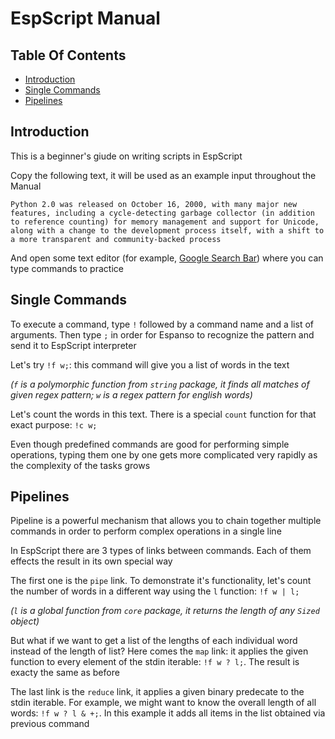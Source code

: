 # EspScript Manual

## Table Of Contents

* [Introduction](#introduction)
* [Single Commands](#single-commands)
* [Pipelines](#pipelines)

## Introduction

This is a beginner's giude on writing scripts in EspScript

Copy the following text, it will be used as an example input throughout the Manual

```text
Python 2.0 was released on October 16, 2000, with many major new features, including a cycle-detecting garbage collector (in addition to reference counting) for memory management and support for Unicode, along with a change to the development process itself, with a shift to a more transparent and community-backed process
```

And open some text editor (for example, [Google Search Bar](https://www.google.com)) where you can type commands to practice

## Single Commands

To execute a command, type `!` followed by a command name and a list of arguments. Then type `;` in order for Espanso to recognize the pattern and send it to EspScript interpreter

Let's try `!f w;`: this command will give you a list of words in the text

*(`f` is a polymorphic function from `string` package, it finds all matches of given regex pattern; `w` is a regex pattern for english words)*

Let's count the words in this text. There is a special `count` function for that exact purpose: `!c w;`

Even though predefined commands are good for performing simple operations, typing them one by one gets more complicated very rapidly as the complexity of the tasks grows

## Pipelines

Pipeline is a powerful mechanism that allows you to chain together multiple commands in order to perform complex operations in a single line

In EspScript there are 3 types of links between commands. Each of them effects the result in its own special way

The first one is the `pipe` link. To demonstrate it's functionality, let's count the number of words in a different way using the `l` function: `!f w | l;`

*(`l` is a global function from `core` package, it returns the length of any `Sized` object)*

But what if we want to get a list of the lengths of each individual word instead of the length of list? Here comes the `map` link: it applies the given function to every element of the stdin iterable: `!f w ? l;`. The result is exacty the same as before

The last link is the `reduce` link, it applies a given binary predecate to the stdin iterable. For example, we might want to know the overall length of all words: `!f w ? l & +;`. In this example it adds all items in the list obtained via previous command